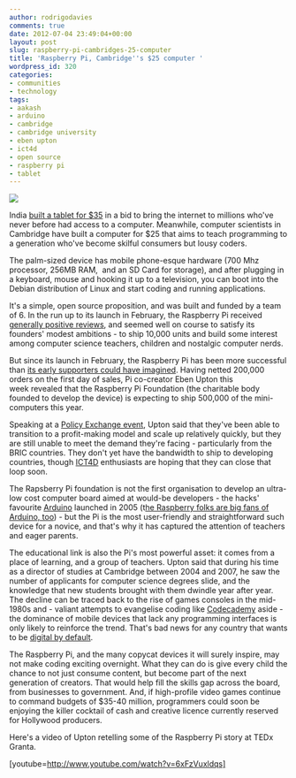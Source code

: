 ```yaml
---
author: rodrigodavies
comments: true
date: 2012-07-04 23:49:04+00:00
layout: post
slug: raspberry-pi-cambridges-25-computer
title: 'Raspberry Pi, Cambridge''s $25 computer '
wordpress_id: 320
categories:
- communities
- technology
tags:
- aakash
- arduino
- cambridge
- cambridge university
- eben upton
- ict4d
- open source
- raspberry pi
- tablet
---
```


[![](http://rodrigodavies.com/blog/wp-content/uploads/2012/07/pi_board_cropped.jpg)](http://rodrigodavies.com/blog/wp-content/uploads/2012/07/pi_board_cropped.jpg)


India [built a tablet for $35](http://rodrigodavies.wordpress.com/2012/03/20/indias-low-cost-tablet-race/) in a bid to bring the internet to millions who've never before had access to a computer. Meanwhile, computer scientists in Cambridge have built a computer for $25 that aims to teach programming to a generation who've become skilful consumers but lousy coders.

The palm-sized device has mobile phone-esque hardware (700 Mhz processor, 256MB RAM,  and an SD Card for storage), and after plugging in a keyboard, mouse and hooking it up to a television, you can boot into the Debian distribution of Linux and start coding and running applications.

It's a simple, open source proposition, and was built and funded by a team of 6. In the run up to its launch in February, the Raspberry Pi received [generally positive reviews](http://www.guardian.co.uk/technology/video/2012/mar/05/raspberry-pi-developer-video), and seemed well on course to satisfy its founders' modest ambitions - to ship 10,000 units and build some interest among computer science teachers, children and nostalgic computer nerds.

But since its launch in February, the Raspberry Pi has been more successful than [its early supporters could have imagined](http://www.bbc.co.uk/news/technology-17196115). Having netted 200,000 orders on the first day of sales, Pi co-creator Eben Upton this week revealed that the Raspberry Pi Foundation (the charitable body founded to develop the device) is expecting to ship 500,000 of the mini-computers this year.

Speaking at a [Policy Exchange event](http://www.policyexchange.org.uk/modevents/item/raspberry-pi), Upton said that they've been able to transition to a profit-making model and scale up relatively quickly, but they are still unable to meet the demand they're facing - particularly from the BRIC countries. They don't yet have the bandwidth to ship to developing countries, though [ICT4D](https://twitter.com/search?q=ict4d) enthusiasts are hoping that they can close that loop soon.

The Rapsberry Pi foundation is not the first organisation to develop an ultra-low cost computer board aimed at would-be developers - the hacks' favourite [Arduino](http://arduino.cc/en/) launched in 2005 (t[he Raspberry folks are big fans of Arduino, too](http://www.raspberrypi.org/archives/1171)) - but the Pi is the most user-friendly and straightforward such device for a novice, and that's why it has captured the attention of teachers and eager parents.

The educational link is also the Pi's most powerful asset: it comes from a place of learning, and a group of teachers. Upton said that during his time as a director of studies at Cambridge between 2004 and 2007, he saw the number of applicants for computer science degrees slide, and the knowledge that new students brought with them dwindle year after year. The decline can be traced back to the rise of games consoles in the mid-1980s and - valiant attempts to evangelise coding like [Codecademy](http://www.codecademy.com) aside - the dominance of mobile devices that lack any programming interfaces is only likely to reinforce the trend. That's bad news for any country that wants to be [digital by default](http://digital.cabinetoffice.gov.uk/2012/06/11/francis-maude-speaks-at-intellect-public-services-conference/).

The Raspberry Pi, and the many copycat devices it will surely inspire, may not make coding exciting overnight. What they can do is give every child the chance to not just consume content, but become part of the next generation of creators. That would help fill the skills gap across the board, from businesses to government. And, if high-profile video games continue to command budgets of $35-40 million, programmers could soon be enjoying the killer cocktail of cash and creative licence currently reserved for Hollywood producers.

Here's a video of Upton retelling some of the Raspberry Pi story at TEDx Granta.

[youtube=http://www.youtube.com/watch?v=6xFzVuxldqs]
